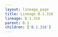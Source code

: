 ```yaml
---
layout: lineage_page
title: Lineage B.1.316
lineage: B.1.316
parent: B.1
children: ['B.1.316']
---
```

